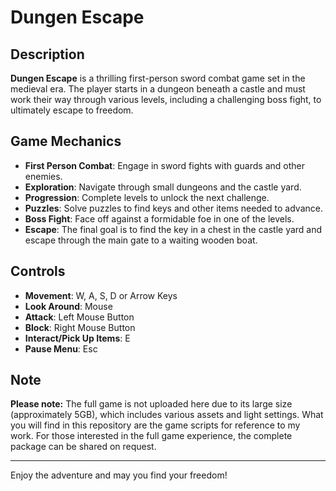 
# Dungen Escape

## Description

**Dungen Escape** is a thrilling first-person sword combat game set in the medieval era. The player starts in a dungeon beneath a castle and must work their way through various levels, including a challenging boss fight, to ultimately escape to freedom. 

## Game Mechanics

- **First Person Combat**: Engage in sword fights with guards and other enemies.
- **Exploration**: Navigate through small dungeons and the castle yard.
- **Progression**: Complete levels to unlock the next challenge.
- **Puzzles**: Solve puzzles to find keys and other items needed to advance.
- **Boss Fight**: Face off against a formidable foe in one of the levels.
- **Escape**: The final goal is to find the key in a chest in the castle yard and escape through the main gate to a waiting wooden boat.

## Controls

- **Movement**: W, A, S, D or Arrow Keys
- **Look Around**: Mouse
- **Attack**: Left Mouse Button
- **Block**: Right Mouse Button
- **Interact/Pick Up Items**: E
- **Pause Menu**: Esc

## Note

**Please note:** The full game is not uploaded here due to its large size (approximately 5GB), which includes various assets and light settings. What you will find in this repository are the game scripts for reference to my work. For those interested in the full game experience, the complete package can be shared on request.

---

Enjoy the adventure and may you find your freedom!
